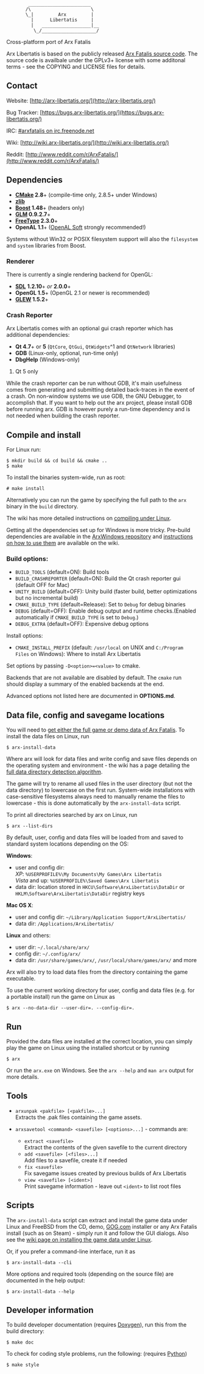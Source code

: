             _______________________
           /\                      \
           \_|         Arx         |
             |      Libertatis     |
             |   __________________|__
              \_/____________________/


Cross-platform port of Arx Fatalis

Arx Libertatis is based on the publicly released [Arx Fatalis source code](http://www.arkane-studios.com/uk/arx_downloads.php).
The source code is availbale under the GPLv3+ license with some additonal terms - see the COPYING and LICENSE files for details.

## Contact

Website: [http://arx-libertatis.org/](http://arx-libertatis.org/)

Bug Tracker: [https://bugs.arx-libertatis.org/](https://bugs.arx-libertatis.org/)

IRC: [#arxfatalis on irc.freenode.net](http://webchat.freenode.net/?channels=arxfatalis/)

Wiki: [http://wiki.arx-libertatis.org/](http://wiki.arx-libertatis.org/)

Reddit: [http://www.reddit.com/r/ArxFatalis/](http://www.reddit.com/r/ArxFatalis/)

## Dependencies

* **[CMake](http://www.cmake.org/) 2.8**+ (compile-time only, 2.8.5+ under Windows)
* **[zlib](http://zlib.net/)**
* **[Boost](http://www.boost.org/) 1.48**+ (headers only)
* **[GLM](http://glm.g-truc.net/) 0.9.2.7**+
* **[FreeType](http://www.freetype.org/) 2.3.0**+
* **OpenAL 1.1**+ ([OpenAL Soft](http://kcat.strangesoft.net/openal.html) strongly recommended!)

Systems without Win32 or POSIX filesystem support will also the `filesystem` and `system` libraries from Boost.

### Renderer

There is currently a single rendering backend for OpenGL:

* **[SDL](http://www.libsdl.org/)** **1.2.10**+ *or* **2.0.0**+
* **OpenGL 1.5**+ (OpenGL 2.1 or newer is recommended)
* **[GLEW](http://glew.sourceforge.net/) 1.5.2**+

### Crash Reporter

Arx Libertatis comes with an optional gui crash reporter which has additional dependencies:

* **Qt 4.7**+ or **5** (`QtCore`, `QtGui`, `QtWidgets`^1 and `QtNetwork` libraries)
* **GDB** (Linux-only, optional, run-time only)
* **DbgHelp** (Windows-only)

1. Qt 5 only

While the crash reporter can be run without GDB, it's main usefulness comes from generating and submitting detailed back-traces in the event of a crash. On non-window systems we use GDB, the GNU Debugger, to accomplish that. If you want to help out the arx project, please install GDB before running arx. GDB is however purely a run-time dependency and is not needed when building the crash reporter.

## Compile and install

For Linux run:

    $ mkdir build && cd build && cmake ..
    $ make

To install the binaries system-wide, run as root:

    # make install

Alternatively you can run the game by specifying the full path to the `arx` binary in the `build` directory.

The wiki has more detailed instructions on [compiling under Linux](http://wiki.arx-libertatis.org/Downloading_and_Compiling_under_Linux).

Getting all the dependencies set up for Windows is more tricky. Pre-build dependencies are available in the [ArxWindows repository](https://github.com/arx/ArxWindows) and [instructions on how to use them](http://wiki.arx-libertatis.org/Downloading_and_Compiling_under_Windows) are available on the wiki.

### Build options:

* `BUILD_TOOLS` (default=ON): Build tools
* `BUILD_CRASHREPORTER` (default=ON): Build the Qt crash reporter gui (default OFF for Mac)
* `UNITY_BUILD` (default=OFF): Unity build (faster build, better optimizations but no incremental build)
* `CMAKE_BUILD_TYPE` (default=Release): Set to `Debug` for debug binaries
* `DEBUG` (default=OFF): Enable debug output and runtime checks.(Enabled automatically if `CMAKE_BUILD_TYPE` is set to `Debug`.)
* `DEBUG_EXTRA` (default=OFF): Expensive debug options


Install options:

* `CMAKE_INSTALL_PREFIX` (default: `/usr/local` on UNIX and `C:/Program Files` on Windows): Where to install Arx Libertatis

Set options by passing `-D<option>=<value>` to cmake.

Backends that are not available are disabled by default. The `cmake` run should display a summary of the enabled backends at the end.

Advanced options not listed here are documented in **OPTIONS.md**.

## Data file, config and savegame locations

You will need to [get either the full game or demo data of Arx Fatalis](http://wiki.arx-libertatis.org/Getting_the_game_data). 
To install the data files on Linux, run

    $ arx-install-data

Where arx will look for data files and write config and save files depends on the operating system and environment - the wiki has a page detailing the [full data directory detection algorithm](http://wiki.arx-libertatis.org/Data_directories).

The game will try to rename all used files in the user directory (but not the data directory) to lowercase on the first run. System-wide installations with case-sensitive filesystems always need to manually rename the files to lowercase - this is done automatically by the `arx-install-data` script.

To print all directories searched by arx on Linux, run

    $ arx --list-dirs

By default, user, config and data files will be loaded from and saved to standard system locations depending on the OS:

**Windows**:
* user and config dir:<br>
*XP*: `%USERPROFILE%\My Documents\My Games\Arx Libertatis`<br>
*Vista* and up: `%USERPROFILE%\Saved Games\Arx Libertatis`
* data dir: location stored in `HKCU\Software\ArxLibertatis\DataDir` or `HKLM\Software\ArxLibertatis\DataDir` registry keys

**Mac OS X**:
* user and config dir: `~/Library/Application Support/ArxLibertatis/`
* data dir: `/Applications/ArxLibertatis/`

**Linux** and others:
* user dir: `~/.local/share/arx/`
* config dir: `~/.config/arx/`
* data dir: `/usr/share/games/arx/`, `/usr/local/share/games/arx/` and more

Arx will also try to load data files from the directory containing the game executable.

To use the current working directory for user, config and data files (e.g. for a portable install) run the game on Linux as

    $ arx --no-data-dir --user-dir=. --config-dir=.

## Run

Provided the data files are installed at the correct location, you can simply play the game on Linux using the installed shortcut or by running

    $ arx

Or run the `arx.exe` on Windows.
See the `arx --help` and `man arx` output for more details.

## Tools

* `arxunpak <pakfile> [<pakfile>...]` <br>
  Extracts the .pak files containing the game assets.

* `arxsavetool <command> <savefile> [<options>...]` - commands are:
  * `extract <savefile>` <br>
    Extract the contents of the given savefile to the current directory
  * `add <savefile> [<files>...]` <br>
    Add files to a savefile, create it if needed
  * `fix <savefile>` <br>
    Fix savegame issues created by previous builds of Arx Libertatis
  * `view <savefile> [<ident>]` <br>
    Print savegame information - leave out `<ident>` to list root files

## Scripts

The `arx-install-data` script can extract and install the game data under Linux and FreeBSD from the CD, demo, [GOG.com](http://www.gog.com/) installer or any Arx Fatalis install (such as on Steam) - simply run it and follow the GUI dialogs. Also see the [wiki page on installing the game data under Linux](http://wiki.arx-libertatis.org/Installing_the_game_data_under_Linux).

Or, if you prefer a command-line interface, run it as

    $ arx-install-data --cli

More options and required tools (depending on the source file) are documented in the help output:

    $ arx-install-data --help

## Developer information

To build developer documentation (requires [Doxygen](http://www.stack.nl/~dimitri/doxygen/download.html)), run this from the build directory:

    $ make doc

To check for coding style problems, run the following: (requires [Python](https://www.python.org/downloads/))

    $ make style
